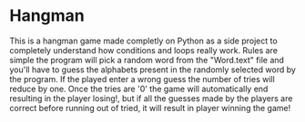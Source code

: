 # Hangman
This is a hangman game made completly on Python as a side project to completely understand how conditions and loops really work. Rules are simple the program will pick a random word from the "Word.text" file and you'll have to guess the alphabets present in the randomly selected word by the program. If the played enter a wrong guess the number of tries will reduce by one. Once the tries are '0' the game will automatically end resulting in the player losing!, but if all the guesses made by the players are correct before running out of tried, it will result in player winning the game!

